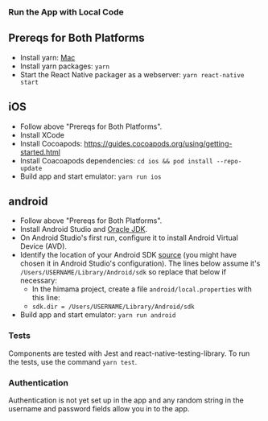 ### Run the App with Local Code

## Prereqs for Both Platforms
- Install yarn: [Mac](https://classic.yarnpkg.com/en/docs/install/#mac-stable)
- Install yarn packages: `yarn`
- Start the React Native packager as a webserver: `yarn react-native start`

## iOS
- Follow above "Prereqs for Both Platforms".
- Install XCode
- Install Cocoapods: https://guides.cocoapods.org/using/getting-started.html
- Install Coacoapods dependencies: `cd ios && pod install --repo-update`
- Build app and start emulator: `yarn run ios`

## android
- Follow above "Prereqs for Both Platforms".
- Install Android Studio and [Oracle JDK](https://www.oracle.com/java/technologies/javase-jdk14-downloads.html).
- On Android Studio's first run, configure it to install Android Virtual Device (AVD).
- Identify the location of your Android SDK [source](https://stackoverflow.com/questions/32634352/react-native-android-build-failed-sdk-location-not-found) (you might have chosen it in Android Studio's configuration). The lines below assume it's `/Users/USERNAME/Library/Android/sdk` so replace that below if necessary:
  - In the himama project, create a file `android/local.properties` with this line:
  - `sdk.dir = /Users/USERNAME/Library/Android/sdk`
- Build app and start emulator: `yarn run android`

### Tests
Components are tested with Jest and react-native-testing-library. To run the tests, use the command `yarn test`.

### Authentication
Authentication is not yet set up in the app and any random string in the username and password fields allow you in to the app.
